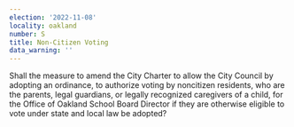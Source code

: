 ```yaml
---
election: '2022-11-08'
locality: oakland
number: S
title: Non-Citizen Voting
data_warning: ''
---
```

Shall the measure to amend the City Charter to allow the City Council by adopting an ordinance, to authorize voting by noncitizen residents, who are the parents, legal guardians, or legally recognized caregivers of a child, for the Office of Oakland School Board Director if they are otherwise eligible to vote under state and local law be adopted?
